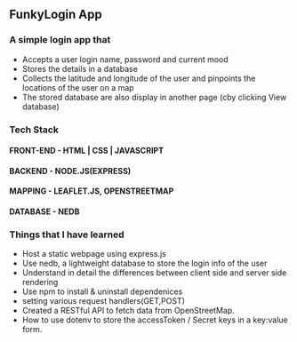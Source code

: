 ## FunkyLogin App

### A simple login app that
* Accepts a user login name, password and current mood 
* Stores the details in a database
* Collects the latitude and longitude of the user and pinpoints the locations of the user on a map
* The stored database are also display in another page (cby clicking View database)

### Tech Stack 
#### FRONT-END - HTML | CSS | JAVASCRIPT 
#### BACKEND - NODE.JS(EXPRESS)
#### MAPPING - LEAFLET.JS, OPENSTREETMAP
#### DATABASE - NEDB



### Things that I have learned 
* Host a static webpage using express.js
* Use nedb, a lightweight database to store the login info of the user
* Understand in detail the differences between client side and server side rendering
* Use npm to install &  uninstall dependenices
* setting various request handlers(GET,POST)
* Created a RESTful API to fetch data from OpenStreetMap.
* How to use dotenv to store the accessToken / Secret keys in a key:value form. 


